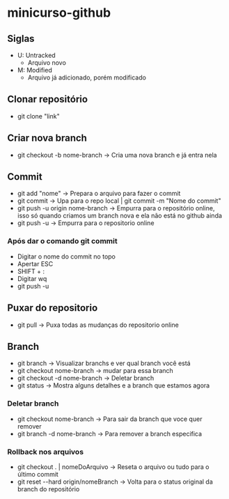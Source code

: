 # minicurso-github

## Siglas

- U: Untracked
  - Arquivo novo
- M: Modified
  - Arquivo já adicionado, porém modificado

## Clonar repositório

- git clone "link"

## Criar nova branch

- git checkout -b nome-branch → Cria uma nova branch e já entra nela

## Commit

- git add "nome" → Prepara o arquivo para fazer o commit
- git commit → Upa para o repo local | git commit -m "Nome do commit"
- git push -u origin nome-branch → Empurra para o repositório online, isso só quando criamos um branch nova e ela não está no github ainda
- git push -u → Empurra para o repositorio online

### Após dar o comando git commit

- Digitar o nome do commit no topo
- Apertar ESC
- SHIFT + :
- Digitar wq
- git push -u

## Puxar do repositorio

- git pull → Puxa todas as mudanças do repositorio online

## Branch

- git branch → Visualizar branchs e ver qual branch você está
- git checkout nome-branch → mudar para essa branch
- git checkout -d nome-branch → Deletar branch
- git status → Mostra alguns detalhes e a branch que estamos agora

### Deletar branch

- git checkout nome-branch → Para sair da branch que voce quer remover
- git branch -d nome-branch → Para remover a branch especifica

### Rollback nos arquivos

- git checkout . | nomeDoArquivo → Reseta o arquivo ou tudo para o último commit
- git reset --hard origin/nomeBranch → Volta para o status original da branch do repositório
